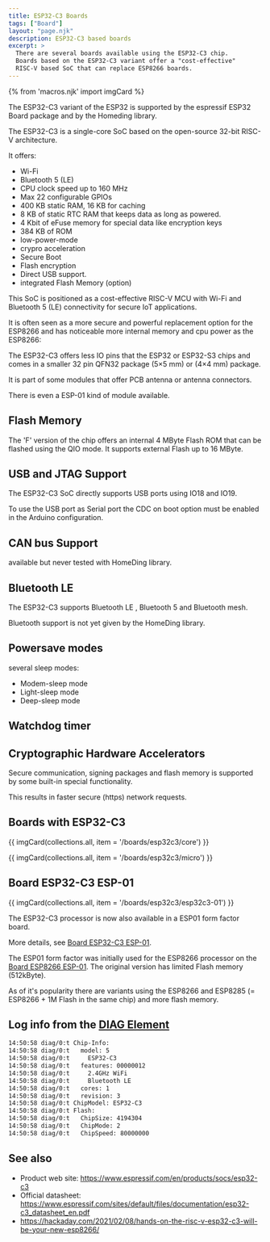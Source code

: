 ```yaml
---
title: ESP32-C3 Boards
tags: ["Board"]
layout: "page.njk"
description: ESP32-C3 based boards
excerpt: >
  There are several boards available using the ESP32-C3 chip.
  Boards based on the ESP32-C3 variant offer a "cost-effective"
  RISC-V based SoC that can replace ESP8266 boards.
---
```


{% from 'macros.njk' import imgCard %}

The ESP32-C3 variant of the ESP32 is supported by the espressif ESP32 Board package and by the
Homeding library.

The ESP32-C3 is a single-core SoC based on the open-source 32-bit RISC-V architecture.

It offers:
* Wi-Fi
* Bluetooth 5 (LE)
* CPU clock speed up to 160 MHz
* Max 22 configurable GPIOs
* 400 KB static RAM, 16 KB for caching
* 8 KB of static RTC RAM that keeps data as long as powered.
* 4 Kbit of eFuse memory for special data like encryption keys
* 384 KB of ROM
* low-power-mode
* crypro acceleration
* Secure Boot
* Flash encryption
* Direct USB support.
* integrated Flash Memory (option)

This SoC is positioned as a cost-effective RISC-V MCU with Wi-Fi and Bluetooth 5 (LE) connectivity for secure IoT applications.

It is often seen as a more secure and powerful replacement option for the ESP8266 and 
has noticeable more internal memory and cpu power as the ESP8266:

The ESP32-C3 offers less IO pins that the ESP32 or ESP32-S3 chips and comes in a smaller
32 pin QFN32 package (5×5 mm) or (4×4 mm) package.

It is part of some modules that offer PCB antenna or antenna connectors.

There is even a ESP-01 kind of module available.


## Flash Memory

The 'F' version of the chip offers an internal 4 MByte Flash ROM that can be flashed using the QIO mode. It supports external Flash up to 16 MByte.


## USB and JTAG Support

The ESP32-C3 SoC directly supports USB ports using IO18 and IO19.

To use the USB port as Serial port the CDC on boot option must be enabled in the Arduino configuration.


## CAN bus Support

available but never tested with HomeDing library.


## Bluetooth LE

The ESP32-C3 supports Bluetooth LE , Bluetooth 5 and Bluetooth mesh.

Bluetooth support is not yet given by the HomeDing library.


## Powersave modes

several sleep modes:

* Modem-sleep mode
* Light-sleep mode
* Deep-sleep mode


## Watchdog timer


## Cryptographic Hardware Accelerators

Secure communication, signing packages and flash memory is supported by some built-in special functionality.

This results in faster secure (https) network requests.


## Boards with ESP32-C3

{{ imgCard(collections.all, item = '/boards/esp32c3/core') }}

{{ imgCard(collections.all, item = '/boards/esp32c3/micro') }}


## Board ESP32-C3 ESP-01

{{ imgCard(collections.all, item = '/boards/esp32c3/esp32c3-01') }}

The ESP32-C3 processor is now also available in a ESP01 form factor board.

More details, see [Board ESP32-C3 ESP-01](/boards/esp32c3/esp32c3-01.md).

The ESP01 form factor was initially used for the ESP8266 processor on the [Board ESP8266 ESP-01](/boards/esp8266/esp01.md).
The original version has limited Flash memory (512kByte).

As of it's popularity there are variants using the ESP8266 and ESP8285 (= ESP8266 + 1M Flash in the same chip)
and more flash memory.




## Log info from the [DIAG Element](/elements/diag.md)

``` txt
14:50:58 diag/0:t Chip-Info:
14:50:58 diag/0:t   model: 5
14:50:58 diag/0:t     ESP32-C3
14:50:58 diag/0:t   features: 00000012
14:50:58 diag/0:t     2.4GHz WiFi
14:50:58 diag/0:t     Bluetooth LE
14:50:58 diag/0:t   cores: 1
14:50:58 diag/0:t   revision: 3
14:50:58 diag/0:t ChipModel: ESP32-C3
14:50:58 diag/0:t Flash:
14:50:58 diag/0:t   ChipSize: 4194304
14:50:58 diag/0:t   ChipMode: 2
14:50:58 diag/0:t   ChipSpeed: 80000000
```


## See also

* Product web site: <https://www.espressif.com/en/products/socs/esp32-c3>
* Official datasheet: <https://www.espressif.com/sites/default/files/documentation/esp32-c3_datasheet_en.pdf>
* <https://hackaday.com/2021/02/08/hands-on-the-risc-v-esp32-c3-will-be-your-new-esp8266/>
